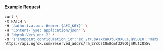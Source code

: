 <!-- Code generated for API Clients. DO NOT EDIT. -->

#### Example Request

```bash
curl \
-X PATCH \
-H "Authorization: Bearer {API_KEY}" \
-H "Content-Type: application/json" \
-H "Ngrok-Version: 2" \
-d '{"endpoint_configuration_id":"ec_2rcCsATxcaKJt8xdX8CaJQySOI0","metadata":"{\"proto\": \"ssh\"}"}' \
https://api.ngrok.com/reserved_addrs/ra_2rcCsC8wUcmf329OtjmRLtzO55v
```

